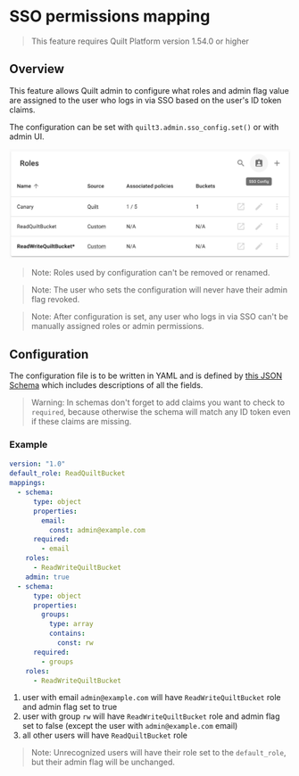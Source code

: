 <!-- markdownlint-disable no-blanks-blockquote -->
# SSO permissions mapping

> This feature requires Quilt Platform version 1.54.0 or higher

## Overview

This feature allows Quilt admin to configure what roles and admin flag value are
assigned to the user who logs in via SSO based on the user's ID token claims.

The configuration can be set with `quilt3.admin.sso_config.set()` or with admin UI.

![admin UI for setting SSO permissions mapping](../imgs/admin-sso-config.png)

> Note: Roles used by configuration can't be removed or renamed.

> Note: The user who sets the configuration will never have their admin flag revoked.

> Note: After configuration is set, any user who logs in via SSO can't be manually
assigned roles or admin permissions.

## Configuration

The configuration file is to be written in YAML and is defined by [this JSON Schema](https://github.com/quiltdata/quilt/blob/master/shared/schemas/sso-config-1.0.json)
which includes descriptions of all the fields.

> Warning: In schemas don't forget to add claims you want to check to `required`,
because otherwise the schema will match any ID token even if these claims are missing.

### Example

```yaml
version: "1.0"
default_role: ReadQuiltBucket
mappings:
  - schema:
      type: object
      properties:
        email:
          const: admin@example.com
      required:
        - email
    roles:
      - ReadWriteQuiltBucket
    admin: true
  - schema:
      type: object
      properties:
        groups:
          type: array
          contains:
            const: rw
      required:
        - groups
    roles:
      - ReadWriteQuiltBucket
```

1. user with email `admin@example.com` will have `ReadWriteQuiltBucket` role and
admin flag set to true
1. user with group `rw` will have `ReadWriteQuiltBucket` role and admin flag set
to false (except the user with `admin@example.com` email)
1. all other users will have `ReadQuiltBucket` role

> Note: Unrecognized users will have their role set to the `default_role`, but
their admin flag will be unchanged.
